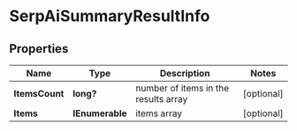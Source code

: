 # SerpAiSummaryResultInfo


## Properties

| Name | Type | Description | Notes |
|------------ | ------------- | ------------- | -------------|
**ItemsCount** | **long?** | number of items in the results array |[optional]|
**Items** | **IEnumerable<SerpAiSummaryItem>** | items array |[optional]|